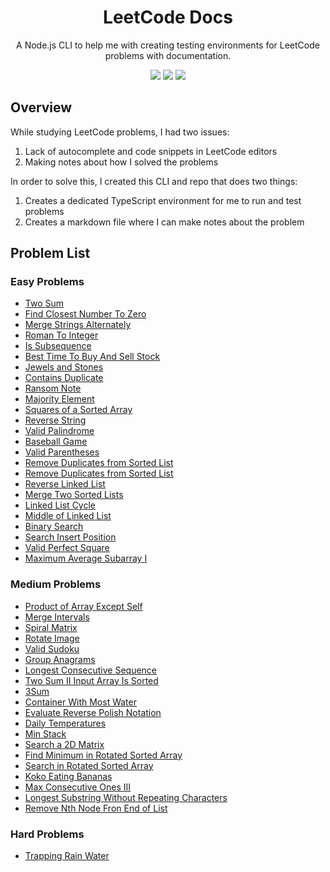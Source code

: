 <div align="center">
  <h1>LeetCode Docs</h1>
  <p>A Node.js CLI to help me with creating testing environments for LeetCode problems with documentation.</p>
  <p>
    <img src="https://img.shields.io/badge/24-Easy-green?style=flat" />
    <img src="https://img.shields.io/badge/20-Medium-yellow?style=flat" />
    <img src="https://img.shields.io/badge/1-Hard-red?style=flat" />
  </p>
</div>

## Overview
While studying LeetCode problems, I had two issues:
1. Lack of autocomplete and code snippets in LeetCode editors
2. Making notes about how I solved the problems

In order to solve this, I created this CLI and repo that does two things:
1. Creates a dedicated TypeScript environment for me to run and test problems
2. Creates a markdown file where I can make notes about the problem


## Problem List
### Easy Problems
- [Two Sum](./Easy%20-%20Two%20Sum/docs.md)
- [Find Closest Number To Zero](./Easy%20-%20Find%20Closest%20Number%20To%20Zero/docs.md)
- [Merge Strings Alternately](./Easy%20-%20Merge%20Strings%20Alternately/docs.md)
- [Roman To Integer](./Easy%20-%20Roman%20To%20Integer/docs.md)
- [Is Subsequence](./Easy%20-%20Is%20Subsequence/docs.md)
- [Best Time To Buy And Sell Stock](./Easy%20-%20Best%20Time%20To%20Buy%20And%20Sell%20Stock/docs.md)
- [Jewels and Stones](./Easy%20-%20Jewels%20and%20Stones/docs.md)
- [Contains Duplicate](./Easy%20-%20Contains%20Duplicate/docs.md)
- [Ransom Note](./Easy%20-%20Ransom%20Note/docs.md)
- [Majority Element](./Easy%20-%20Majority%20Element/docs.md)
- [Squares of a Sorted Array](./Easy%20-%20Squares%20of%20a%20Sorted%20Array/docs.md)
- [Reverse String](./Easy%20-%20Reverse%20String/docs.md)
- [Valid Palindrome](./Easy%20-%20Valid%20Palindrome/docs.md)
- [Baseball Game](./Easy%20-%20Baseball%20Game/docs.md)
- [Valid Parentheses](./Easy%20-%20Valid%20Parentheses/docs.md)
- [Remove Duplicates from Sorted List](./Easy%20-%20Remove%20Duplicates%20from%20Sorted%20List/docs.md)
- [Remove Duplicates from Sorted List](./Easy%20-%20Remove%20Duplicates%20from%20Sorted%20List/docs.md)
- [Reverse Linked List](./Easy%20-%20Reverse%20Linked%20List/docs.md)
- [Merge Two Sorted Lists](./Easy%20-%20Merge%20Two%20Sorted%20Lists/docs.md)
- [Linked List Cycle](./Easy%20-%20Linked%20List%20Cycle/docs.md)
- [Middle of Linked List](./Easy%20-%20Middle%20of%20Linked%20List/docs.md)
- [Binary Search](./Easy%20-%20Binary%20Search/docs.md)
- [Search Insert Position](./Easy%20-%20Search%20Insert%20Position/docs.md)
- [Valid Perfect Square](./Easy%20-%20Valid%20Perfect%20Square/docs.md)
- [Maximum Average Subarray I](./Easy%20-%20Maximum%20Average%20Subarray%20I/docs.md)
<!-- Easy Add here -->

### Medium Problems
- [Product of Array Except Self](./Medium%20-%20Product%20of%20Array%20Except%20Self/docs.md)
- [Merge Intervals](./Medium%20-%20Merge%20Intervals/docs.md)
- [Spiral Matrix](./Medium%20-%20Spiral%20Matrix/docs.md)
- [Rotate Image](./Medium%20-%20Rotate%20Image/docs.md)
- [Valid Sudoku](./Medium%20-%20Valid%20Sudoku/docs.md)
- [Group Anagrams](./Medium%20-%20Group%20Anagrams/docs.md)
- [Longest Consecutive Sequence](./Medium%20-%20Longest%20Consecutive%20Sequence/docs.md)
- [Two Sum II Input Array Is Sorted](./Medium%20-%20Two%20Sum%20II%20Input%20Array%20Is%20Sorted/docs.md)
- [3Sum](./Medium%20-%203Sum/docs.md)
- [Container With Most Water](./Medium%20-%20Container%20With%20Most%20Water/docs.md)
- [Evaluate Reverse Polish Notation](./Medium%20-%20Evaluate%20Reverse%20Polish%20Notation/docs.md)
- [Daily Temperatures](./Medium%20-%20Daily%20Temperatures/docs.md)
- [Min Stack](./Medium%20-%20Min%20Stack/docs.md)
- [Search a 2D Matrix](./Medium%20-%20Search%20a%202D%20Matrix/docs.md)
- [Find Minimum in Rotated Sorted Array](./Medium%20-%20Find%20Minimum%20in%20Rotated%20Sorted%20Array/docs.md)
- [Search in Rotated Sorted Array](./Medium%20-%20Search%20in%20Rotated%20Sorted%20Array/docs.md)
- [Koko Eating Bananas](./Medium%20-%20Koko%20Eating%20Bananas/docs.md)
- [Max Consecutive Ones III](./Medium%20-%20Max%20Consecutive%20Ones%20III/docs.md)
- [Longest Substring Without Repeating Characters](./Medium%20-%20Longest%20Substring%20Without%20Repeating%20Characters/docs.md)
- [Remove Nth Node Fron End of List](./Medium%20-%20Remove%20Nth%20Node%20Fron%20End%20of%20List/docs.md)
<!-- Medium Add here -->

### Hard Problems
- [Trapping Rain Water](./Hard%20-%20Trapping%20Rain%20Water/docs.md)
<!-- Hard Add here -->
